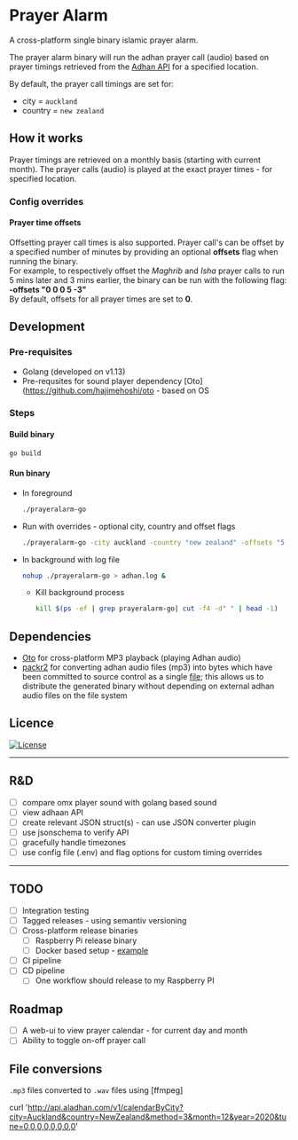 # Prayer Alarm

A cross-platform single binary islamic prayer alarm.

The prayer alarm binary will run the adhan prayer call (audio) based on prayer timings retrieved from the [Adhan API](https://aladhan.com/prayer-times-api) for a specified location.

By default, the prayer call timings are set for:

- city = `auckland`
- country = `new zealand`

## How it works

Prayer timings are retrieved on a monthly basis (starting with current month).
The prayer calls (audio) is played at the exact prayer times - for specified location.

### Config overrides

#### Prayer time offsets

Offsetting prayer call times is also supported. Prayer call's can be offset by a specified number of minutes by providing an optional **offsets** flag when running the binary.  
For example, to respectively offset the _Maghrib_ and _Isha_ prayer calls to run 5 mins later and 3 mins earlier, the binary can be run with the following flag: **-offsets "0 0 0 5 -3"**  
By default, offsets for all prayer times are set to **0**.

## Development

### Pre-requisites

- Golang (developed on v1.13)
- Pre-requsites for sound player dependency [Oto](https://github.com/hajimehoshi/oto - based on OS

### Steps

#### Build binary

  ```sh
  go build
  ```

#### Run binary

- In foreground

  ```sh
  ./prayeralarm-go
  ```

- Run with overrides - optional city, country and offset flags

  ```sh
  ./prayeralarm-go -city auckland -country "new zealand" -offsets "5 0 -5 -10 0"
  ```

- In background with log file
  
  ```sh
  nohup ./prayeralarm-go > adhan.log &
  ```

  - Kill background process
  
    ```sh
    kill $(ps -ef | grep prayeralarm-go| cut -f4 -d" " | head -1)
    ```

## Dependencies

- [Oto](https://github.com/hajimehoshi/oto) for cross-platform MP3 playback (playing Adhan audio)
- [packr2](https://github.com/gobuffalo/packr/tree/master/v2) for converting adhan audio files (mp3) into bytes which have been committed to source control as a single [file](./internal/mp3/mp3-files.go); this allows us to distribute the generated binary without depending on external adhan audio files on the file system

## Licence

[![License](https://img.shields.io/badge/License-Apache%202.0-blue.svg)](https://opensource.org/licenses/Apache-2.0)

---

## R&D

- [ ] compare omx player sound with golang based sound
- [ ] view adhaan API
- [ ] create relevant JSON struct(s) - can use JSON converter plugin
- [ ] use jsonschema to verify API
- [ ] gracefully handle timezones
- [ ] use config file (.env) and flag options for custom timing overrides

---

## TODO

- [ ] Integration testing
- [ ] Tagged releases - using semantiv versioning
- [ ] Cross-platform release binaries
  - [ ] Raspberry Pi release binary
  - [ ] Docker based setup - [example](https://gitlab.com/dev.786zshan/golang-project-bootstrapper)
- [ ] CI pipeline
- [ ] CD pipeline
  - [ ] One workflow should release to my Raspberry PI  

## Roadmap

- [ ] A web-ui to view prayer calendar - for current day and month
- [ ] Ability to toggle on-off prayer call

## File conversions

`.mp3` files converted to `.wav` files using [ffmpeg]

<!-- Imsak,Fajr,Sunrise,Dhuhr,Asr,Maghrib,Sunset,Isha,Midnight -->
curl 'http://api.aladhan.com/v1/calendarByCity?city=Auckland&country=NewZealand&method=3&month=12&year=2020&tune=0,0,0,0,0,0,0,0'
